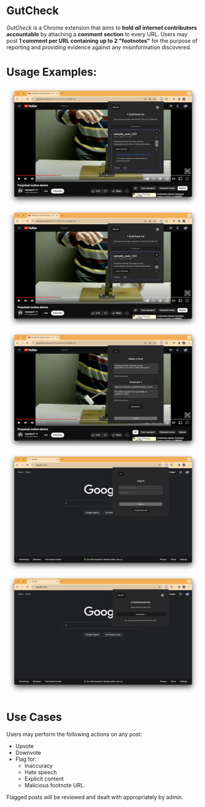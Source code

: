 # GutCheck

*GutCheck* is a Chrome extension that aims to **hold *all* internet contributors accountable** by attaching a **comment section** to every URL. Users may post **1 comment per URL containing up to 2 "footnotes"** for the purpose of reporting and providing evidence against any misinformation discovered.

# Usage Examples:

![footnote](screenshots/footnote.png)  
![upvoted](screenshots/upvoted.png)  
![edit](screenshots/edit.png)  
![login](screenshots/login.png)  
![empty](screenshots/empty.png)  

# Use Cases

Users may perform the following actions on any post:
- Upvote
- Downvote
- Flag for:
  - Inaccuracy
  - Hate speech
  - Explicit content
  - Malicious footnote URL.

Flagged posts will be reviewed and dealt with appropriately by admin.
